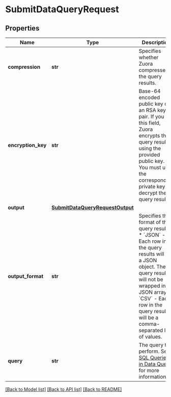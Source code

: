 # SubmitDataQueryRequest

## Properties
Name | Type | Description | Notes
------------ | ------------- | ------------- | -------------
**compression** | **str** | Specifies whether Zuora compresses the query results.  | 
**encryption_key** | **str** | Base-64 encoded public key of an RSA key-pair.  If you set this field, Zuora encrypts the query results using the provided public key. You must use the corresponding private key to decrypt the query results.  | [optional] 
**output** | [**SubmitDataQueryRequestOutput**](SubmitDataQueryRequestOutput.md) |  | 
**output_format** | **str** | Specifies the format of the query results.  * &#x60;JSON&#x60; - Each row in the query results will be a JSON object. The query results will not be wrapped in a JSON array. * &#x60;CSV&#x60; - Each row in the query results will be a comma-separated list of values.  | 
**query** | **str** | The query to perform. See [SQL Queries in Data Query](https://knowledgecenter.zuora.com/DC_Developers/BA_Data_Query/BA_SQL_Queries_in_Data_Query) for more information.  | 

[[Back to Model list]](../README.md#documentation-for-models) [[Back to API list]](../README.md#documentation-for-api-endpoints) [[Back to README]](../README.md)


